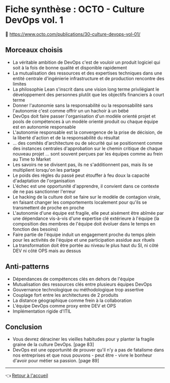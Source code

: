 # Fiche synthèse : OCTO - Culture DevOps vol. 1

:link: <https://www.octo.com/publications/30-culture-devops-vol-01/>

## Morceaux choisis

- La véritable ambition de DevOps c'est de vouloir un produit logiciel qui soit à la fois de bonne qualité et disponible rapidement
- La mutualisation des ressources et des expertises techniques dans une entité centrale d'ingénierie infrastructure et de production rencontre des limites
- La philosophie Lean s'inscrit dans une vision long terme privilégiant le développement des personnes plutôt que les objectifs financiers à court terme
- Donner l'autonomie sans la responsabilité ou la responsabilité sans l'autonomie c'est comme offrir un un hachoir à un bébé
- DevOps doit faire passer l'organisation d'un modèle orienté projet et pools de compétences à un modèle orienté produit ou chaque équipe est en autonomie responsable
- L'autonomie responsable est la convergence de la prise de décision, de la liberté d'action et de la responsabilité du résultat
- ... des comités d'architecture ou de sécurité qui se positionnent comme des instances centrales d'approbation sur le chemin critique de chaque nouveau projet ... sont souvent perçues par les équipes comme au frein au Time to Market
- Les savoirs ne  se divisent pas, ils ne s'additionnent pas, mais ils se multiplient lorsqu'on les partage
- Le poids des règles du passé peut étouffer à feu doux la capacité d'adaptation de l'organisation
- L'échec est une opportunité d'apprendre, il convient dans ce contexte de ne pas sanctionner l'erreur
- Le hacking de la culture doit se faire sur le modèle de contagion virale, en faisant changer les comportements localement pour qu'ils se transmettent de proche en proche
- L'autonomie d'une équipe est fragile, elle peut aisément être abîmée par une dépendance vis-à-vis d'une expertise clé extérieure à l'équipe (la composition des membres de l'équipe doit évoluer dans le temps en fonction des besoins)
- Faire partie de l'équipe induit un engagement proche du temps plein pour les activités de l'équipe et une participation assidue aux rituels
- La transformation doit être portée au niveau le plus haut du SI, ni côté DEV ni côté OPS mais au dessus

## Anti-patterns

- Dépendances de compétences clés en dehors de l'équipe
- Mutualisation des ressources clés entre plusieurs équipes DevOps
- Gouvernance technologique ou méthodologique trop assertive
- Couplage fort entre les architectures de 2 produits
- La distance géographique comme frein à la collaboration
- L'équipe DevOps comme proxy entre DEV et OPS
- Implémentation rigide d'ITIL

## Conclusion

- Vous devrez déraciner les vieilles habitudes pour y planter la fragile graine de la culture DevOps. [page 83]
- DevOps est une opportunité de prouver qu'il n'y a pas de fatalisme dans nos entreprises et que nous pouvons - peut être - vivre le bonheur d'avoir pour métier sa passion. [page 89]

---
:point_left: [Retour à l'accueil](../README.md)
